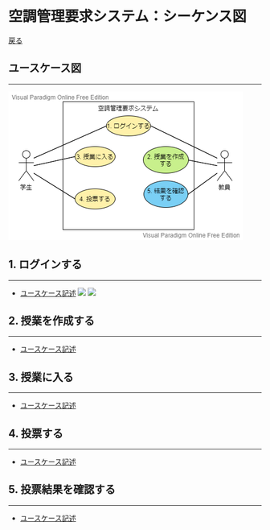 # 空調管理要求システム：シーケンス図
[戻る](README.md)
## ユースケース図
---
![](../usecase/img/%E3%83%A6%E3%83%BC%E3%82%B9%E3%82%B1%E3%83%BC%E3%82%B9%E5%9B%B3.png)

## 1. ログインする
---
- [ユースケース記述]()
![](img/)
![](img/)
## 2. 授業を作成する
---
- [ユースケース記述]()
![]()
![]()
## 3. 授業に入る
---
- [ユースケース記述]()
![]()
![]()
## 4. 投票する
---
- [ユースケース記述]()
![]()
![]()
## 5. 投票結果を確認する
---
- [ユースケース記述]()
![]()
![]()